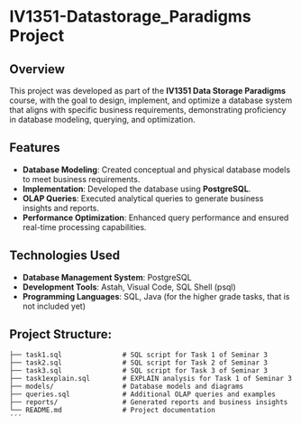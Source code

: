 # IV1351-Datastorage_Paradigms Project

## Overview
This project was developed as part of the **IV1351 Data Storage Paradigms** course, with the goal to design, implement, and optimize a database system that aligns with specific business requirements, demonstrating proficiency in database modeling, querying, and optimization.

## Features
- **Database Modeling**: Created conceptual and physical database models to meet business requirements.
- **Implementation**: Developed the database using **PostgreSQL**.
- **OLAP Queries**: Executed analytical queries to generate business insights and reports.
- **Performance Optimization**: Enhanced query performance and ensured real-time processing capabilities.

## Technologies Used
- **Database Management System**: PostgreSQL
- **Development Tools**: Astah, Visual Code, SQL Shell (psql)
- **Programming Languages**: SQL, Java (for the higher grade tasks, that is not included yet)

## Project Structure:
```
├── task1.sql               # SQL script for Task 1 of Seminar 3
├── task2.sql               # SQL script for Task 2 of Seminar 3
├── task3.sql               # SQL script for Task 3 of Seminar 3
├── task1explain.sql        # EXPLAIN analysis for Task 1 of Seminar 3
├── models/                 # Database models and diagrams
├── queries.sql             # Additional OLAP queries and examples
├── reports/                # Generated reports and business insights
└── README.md               # Project documentation
´´´ 
